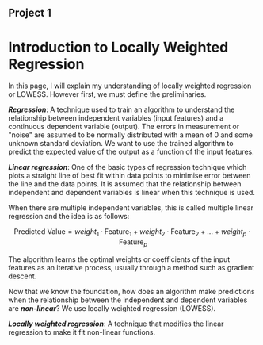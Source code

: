 ## Project 1 
# Introduction to Locally Weighted Regression

In this page, I will explain my understanding of locally weighted regression or LOWESS. However first, we must define the preliminaries. 

***Regression***: A technique used to train an algorithm to understand the relationship between independent variables (input features) and a continuous dependent variable (output). The errors in measurement or "noise" are assumed to be normally distributed with a mean of 0 and some unknown standard deviation. We want to use the trained algorithm to predict the expected value of the output as a function of the input features. 

***Linear regression***: One of the basic types of regression technique which plots a straight line of best fit within data points to minimise error between the line and the data points. It is assumed that the relationship between independent and dependent variables is linear when this technique is used. 

When there are multiple independent variables, this is called multiple linear regression and the idea is as follows: 

$$\text{Predicted Value} = weight_1 \cdot \text{Feature}_1 + weight_2 \cdot \text{Feature}_2 + ... + weight_p \cdot \text{Feature}_p $$

The algorithm learns the optimal weights or coefficients of the input features as an iterative process, usually through a method such as gradient descent. 

Now that we know the foundation, how does an algorithm make predictions when the relationship between the independent and dependent variables are ***non-linear***? We use locally weighted regression (LOWESS).

***Locally weighted regression***: A technique that modifies the linear regression to make it fit non-linear functions.  
